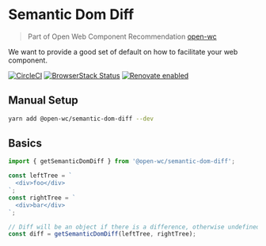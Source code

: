 # Semantic Dom Diff

> Part of Open Web Component Recommendation [open-wc](https://github.com/open-wc/open-wc/)

We want to provide a good set of default on how to facilitate your web component.

[![CircleCI](https://circleci.com/gh/open-wc/open-wc.svg?style=shield)](https://circleci.com/gh/open-wc/open-wc)
[![BrowserStack Status](https://www.browserstack.com/automate/badge.svg?badge_key=M2UrSFVRang2OWNuZXlWSlhVc3FUVlJtTDkxMnp6eGFDb2pNakl4bGxnbz0tLUE5RjhCU0NUT1ZWa0NuQ3MySFFWWnc9PQ==--86f7fac07cdbd01dd2b26ae84dc6c8ca49e45b50)](https://www.browserstack.com/automate/public-build/M2UrSFVRang2OWNuZXlWSlhVc3FUVlJtTDkxMnp6eGFDb2pNakl4bGxnbz0tLUE5RjhCU0NUT1ZWa0NuQ3MySFFWWnc9PQ==--86f7fac07cdbd01dd2b26ae84dc6c8ca49e45b50)
[![Renovate enabled](https://img.shields.io/badge/renovate-enabled-brightgreen.svg)](https://renovatebot.com/)

## Manual Setup
```bash
yarn add @open-wc/semantic-dom-diff --dev
```

## Basics

```javascript
import { getSemanticDomDiff } from '@open-wc/semantic-dom-diff';

const leftTree = `
  <div>foo</div>
`;
const rightTree = `
  <div>bar</div>
`;

// Diff will be an object if there is a difference, otherwise undefined
const diff = getSemanticDomDiff(leftTree, rightTree);
```
